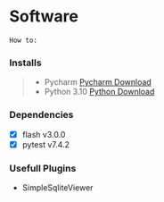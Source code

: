 # Software

~~~
How to:

~~~
### **Installs**
> * Pycharm [Pycharm Download](https://www.jetbrains.com/pycharm/)
> * Python 3.10 [Python Download](https://www.python.org/downloads/)

### **Dependencies**

- [x] flash v3.0.0
- [x] pytest v7.4.2

### **Usefull Plugins**

* SimpleSqliteViewer

